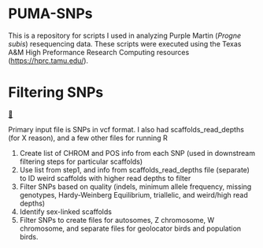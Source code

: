 # PUMA-SNPs

This is a repository for scripts I used in analyzing Purple Martin (*Progne subis*) resequencing data.
These scripts were executed using the Texas A&M High Preformance Research Computing resources (https://hprc.tamu.edu/).

# Filtering SNPs 
[:file_folder:](https://github.com/edegreef/PUMA-SNPs/tree/master/filter)

Primary input file is SNPs in vcf format. I also had scaffolds_read_depths (for X reason), and a few other files for running R

1. Create list of CHROM and POS info from each SNP (used in downstream filtering steps for particular scaffolds)
2. Use list from step1, and info from scaffolds_read_depths file (separate) to ID weird scaffolds with higher read depths to filter
3. Filter SNPs based on quality (indels, minimum allele frequency, missing genotypes, Hardy-Weinberg Equilibrium, triallelic, and weird/high read depths)
4. Identify sex-linked scaffolds
5. Filter SNPs to create files for autosomes, Z chromosome, W chromosome, and separate files for geolocator birds and population birds.
